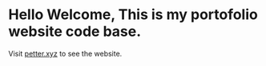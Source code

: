 # Hello Welcome, This is my portofolio website code base.

Visit [petter.xyz](https://petterl.xyz) to see the website.
